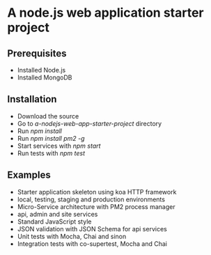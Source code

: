 # A node.js web application starter project

## Prerequisites
- Installed Node.js
- Installed MongoDB

## Installation
- Download the source
- Go to *a-nodejs-web-app-starter-project* directory
- Run *npm install*
- Run *npm install pm2 -g*
- Start services with *npm start*
- Run tests with *npm test*

## Examples
- Starter application skeleton using koa HTTP framework
- local, testing, staging and production environments
- Micro-Service architecture with PM2 process manager
- api, admin and site services
- Standard JavaScript style
- JSON validation with JSON Schema for api services
- Unit tests with Mocha, Chai and sinon
- Integration tests with co-supertest, Mocha and Chai
